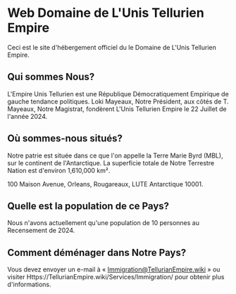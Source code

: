 # Web Domaine de L'Unis Tellurien Empire
Ceci est le site d'hébergement officiel du le Domaine de L'Unis Tellurien Empire.

## Qui sommes Nous?
L'Empire Unis Tellurien est une République Démocratiquement Empirique de gauche tendance politiques.  Loki Mayeaux, Notre Président, aux côtés de T. Mayeaux, Notre Magistrat, fondèrent L'Unis Tellurien Empire le 22 Juillet de l'année 2024.

## Où sommes-nous situés?
Notre patrie est située dans ce que l'on appelle la Terre Marie Byrd (MBL), sur le continent de l'Antarctique.  La superficie totale de Notre Terrestre Nation est d'environ 1,610,000 km².

100 Maison Avenue, Orleans, Rougareaux, LUTE Antarctique 10001.

## Quelle est la population de ce Pays?
Nous n'avons actuellement qu'une population de 10 personnes au Recensement de 2024.

## Comment déménager dans Notre Pays?
Vous devez envoyer un e-mail à « Immigration@TellurianEmpire.wiki » ou visiter Https://TellurianEmpire.wiki/Services/Immigration/ pour obtenir plus d'informations.
